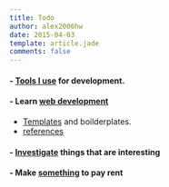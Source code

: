 ```yaml
---
title: Todo
author: alex2006hw
date: 2015-04-03
template: article.jade
comments: false
---
```

#### - [Tools I use](/articles/todo/tools.html) for development.

#### - Learn [web development](/articles/todo/webdevelopment.html)
- [Templates](/articles/todo/templates.html) and boilderplates.
- [references](/articles/todo/references.html)

#### - [Investigate](/articles/todo/investigate.html) things that are interesting

#### - Make [something](/articles/todo/something.html) to pay rent


